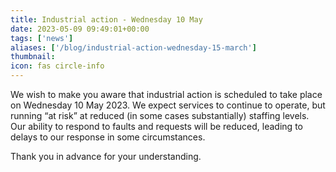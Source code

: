 ```yaml
---
title: Industrial action - Wednesday 10 May
date: 2023-05-09 09:49:01+00:00
tags: ['news']
aliases: ['/blog/industrial-action-wednesday-15-march']
thumbnail: 
icon: fas circle-info
---
```


We wish to make you aware that industrial action is scheduled to take place on Wednesday 10 May 2023. We expect services to continue to operate, but running “at risk” at reduced (in some cases substantially) staffing levels. Our ability to respond to faults and requests will be reduced, leading to delays to our response in some circumstances.  
  
Thank you in advance for your understanding.


